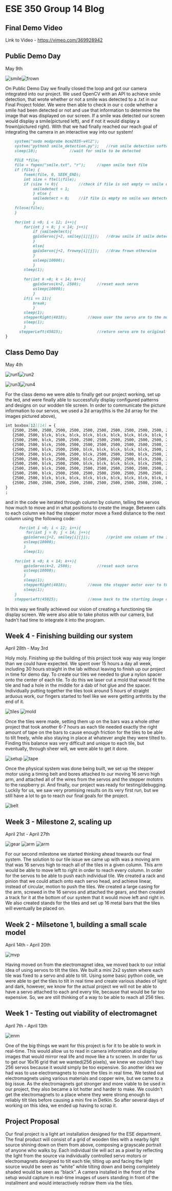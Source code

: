 # ESE 350 Group 14 Blog
## Final Demo Video
Link to Video - https://vimeo.com/369928942

## Public Demo Day
May 9th

![smile](Smile.JPG)![frown](Frown.JPG)


On Public Demo Day we finally closed the loop and got our camera integrated into our project. We used OpenCV with an API to achieve smile detection, that wrote whether or not a smile was detected to a .txt in our Final Project folder. We were then able to check in our c code whether a smile had been detected or not and use that information to determine the image that was displayed on our screen. If a smile was detected our screen would display a smile(pictured left), and if not it would display a frown(pictured right). With that we had finally reached our reach goal of integrating the camera in an interactive way into our system! 
```markdown
	system("sudo modprobe bcm2835-v4l2");
	system("python3 smile_detection.py");	//run smile detection software
	sleep(10);				//wait for smile to be detected
	
	FILE *file;
	file = fopen("smile.txt", "r");		//open smile text file
	if (file) {
		fseek(file, 0, SEEK_END);
		int size = ftell(file);
		if (size != 0){			//check if file is not empty == smile detected
			smiledetect = 1;
			} else {
			smiledetect = 0;	//if file is empty no smile was detected
			}
	fclose(file);
	}
	
	for(int i =0; i < 12; i++){
		for(int j = 0; j < 14; j++){
			if (smiledetect){
			gpioServo(j+2, smiley[i][j]);  	//draw smile if smile detected
			}
			else{
			gpioServo(j+2, frowny[i][j]);	//draw frown otherwise
			}
			usleep(10000);
			}
		sleep(1);
         
	 	for(int k =0; k < 14; k++){
			gpioServo(k+2, 2500);		//reset each servo
			usleep(10000);
			}
		if(i == 11){
			break;
			}
		sleep(1);
		stepperRight(4018);			//move over the servo arm to the next column
	 	sleep(1);
      	}	
      stepperLeft(45025);				//return servo arm to original position when image is finished
}
```
## Class Demo Day
May 4th

![run1](1.JPG)![run2](2.JPG)

![run3](3.JPG)![run4](4.JPG)

For the class demo we were able to finally get our project working, set up the led, and were finally able to successfully display configured patterns and designs on our wodden tile screen. In order to communicate the picture information to our servos, we used a 2d array(this is the 2d array for the images pictured above), 
```markdown
int boxbox[12][14] = {  
   {2500, 2500, 2500, 2500, 2500, 2500, 2500, 2500, 2500, 2500, 2500, 2500, 2500, 2500} , 
   {2500, 2500, blck, blck, blck, blck, blck, blck, blck, blck, blck, blck, blck, 2500} , 
   {2500, 2500, blck, 2500, 2500, 2500, 2500, 2500, 2500, 2500, 2500, 2500, blck, 2500} , 
   {2500, 2500, blck, 2500, 2500, 2500, 2500, 2500, 2500, 2500, 2500, 2500, blck, 2500} , 
   {2500, 2500, blck, 2500, 2500, blck, blck, blck, blck, blck, 2500, 2500, blck, 2500} , 
   {2500, 2500, blck, 2500, 2500, blck, 2500, 2500, 2500, blck, 2500, 2500, blck, 2500} , 
   {2500, 2500, blck, 2500, 2500, blck, 2500, 2500, 2500, blck, 2500, 2500, blck, 2500} , 
   {2500, 2500, blck, 2500, 2500, blck, blck, blck, blck, blck, 2500, 2500, blck, 2500} , 
   {2500, 2500, blck, 2500, 2500, 2500, 2500, 2500, 2500, 2500, 2500, 2500, blck, 2500} , 
   {2500, 2500, blck, 2500, 2500, 2500, 2500, 2500, 2500, 2500, 2500, 2500, blck, 2500} , 
   {2500, 2500, blck, blck, blck, blck, blck, blck, blck, blck, blck, blck, blck, 2500} , 
   {2500, 2500, 2500, 2500, 2500, 2500, 2500, 2500, 2500, 2500, 2500, 2500, 2500, 2500} , 
}
;
```
and in the code we iterated through column by column, telling the servos how much to move and in what positions to create the image. Between calls to each column we had the stepper motor move a fixed distance to the next column using the following code:
```markdown
      for(int i =0; i < 12; i++){
         for(int j = 0; j < 14; j++){
	 	gpioServo(j+2, smiley[i][j]);		//print one column of the image
		usleep(10000);
		}
		sleep(1);
		
	for(int k =0; k < 14; k++){
		gpioServo(k+2, 2500);			//reset each servo
		usleep(10000);
		}
		sleep(1);
		stepperRight(4018);			//move the stepper motor over to the next column
		sleep(1);
	}
	stepperLeft(45025);				//move back to the starting image once all the columns are complete
```
In this way we finally achieved our vision of creating a functioning tile display screen. We were also able to take photos with our camera, but hadn't had time to integrate it into the program.
## Week 4 - Finishing building our system
April 28th - May 3rd

Holy moly. Finishing up the building of this project took way way way longer than we could have expected. We spent over 15 hours a day all week, including 30 hours straight in the lab without leaving to finish up our project in time for demo day. To create our tiles we needed to glue a nylon spacer onto the center of each tile. To do this we laser cut a mold that would fit the tile and had a hole in the middle for a dab of hot glue and the spacer. Individually putting together the tiles took around 5 hours of straight arduous work, our fingers started to feel like we were getting arthritis by the end of it. 

![tiles](tiles.JPG) ![mold](mold.jpg)

Once the tiles were made, setting them up on the bars was a whole other project that took another 6-7 hours as each tile needed exactly the right amount of tape on the bars to cause enough friction for the tiles to be able to tilt freely, while also staying in place at whatever angle they were tilted to. Finding this balance was very difficult and unique to each tile, but eventually, through sheer will, we were able to get it done. 

![setup](setup.JPG) ![tape](tape.jpg)

Once the physical system was done being built, we set up the stepper motor using a timing belt and bores attached to our moving 16 servo high arm, and attached all of the wires from the servos and the stepper mototrs to the raspberry pi. And finally, our project was ready for testing/debugging. Luckily for us, we saw very promising results on its very first run, but we still have a lot to go to reach our final goals for the project.

![belt](belt.jpg)
## Week 3 - Milestone 2, scaling up
April 21st - April 27th

![gear](gear.JPG) ![arm](arm.JPG) ![arm](track.JPG)

For our second milestone we started thinking ahead towards our final system. The solution to our tile issue we came up with was a moving arm that was 16 servos high to reach all of the tiles in a given column. This arm would be able to move left to right in order to reach every column. In order for the servos to be able to push each individual tile. We created a rack and pinion that we could attach onto each servo head, and achieve linear, instead of circular, motion to push the tiles. We created a large casing for the arm, screwed in the 16 servos and attached the gears, and then created a track for it at the bottom of our system that it would move left and right in. We also created stands for the tiles and set up 16 metal bars that the tiles will eventually be placed on.

## Week 2 - Milsetone 1, building a small scale model
April 14th - April 20th

![mvp](mvp.JPG)

Having moved on from the electromagnet idea, we moved back to our initial idea of using servos to tilt the tiles. We built a mini 2x2 system where each tile was fixed to a servo and able to tilt. Using some basic python code, we were able to get the tiles to tilt in real time and create various shades of light and dark, however, we know for the actual project we will not be able to have a servo attached to each and every tile, because that would be far too expensive. So, we are still thinking of a way to be able to reach all 256 tiles.
## Week 1 - Testing out viability of electromagnet
April 7th - April 13th

![enm](enm.JPG)

One of the big things we want for this project is for it to be able to work in real-time. This would allow us to read in camera information and display images that would mirror real life and move like a tv screen. In order for us to get our 16x16 grid that we wanted(256 pixels), we knew we couldn't buy 256 servos because it would simply be too expensive. So another idea we had was to use electromagnets to move the tiles in real time. We tested out electromagnets using various materials and copper wire, but we came to a big issue. As the electromagnets got stronger and more viable to be used in our project, they also became a lot hotter and harder to make. We couldn't get the electromagnets to a place where they were strong enough to reliably tilt tiles before causing a mini fire in Detkin. So after several days of working on this idea, we ended up having to scrap it.

## Project Proposal
Our final project is a light art installation designed for the ESE department. The final
product will consist of a grid of wooden tiles with a nearby light source shining down on them from
above, composing a grayscale portrait of anyone who walks by. Each individual tile will act as a pixel by
reflecting the light from the source via individually controlled servo motors or electromagnets designed to
tilt each tile; tilting up and facing the light source would be seen as “white” while tilting down and being
completely shaded would be seen as “black”. A camera installed in the front of the setup would capture in
real-time images of users standing in front of the installment and would interactively redraw them via the
tiles.
